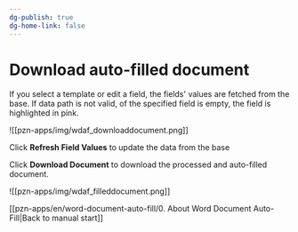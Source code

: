 ```yaml
---
dg-publish: true
dg-home-link: false
---
```

# Download auto-filled document
If you select a template or edit a field, the fields' values are fetched from the base. If data path is not valid, of the specified field is empty, the field is highlighted in pink.

![[pzn-apps/img/wdaf_downloaddocument.png]]

Click **Refresh Field Values** to update the data from the base

Click **Download Document** to download the processed and auto-filled document.

![[pzn-apps/img/wdaf_filleddocument.png]]

[[pzn-apps/en/word-document-auto-fill/0. About Word Document Auto-Fill|Back to manual start]]
